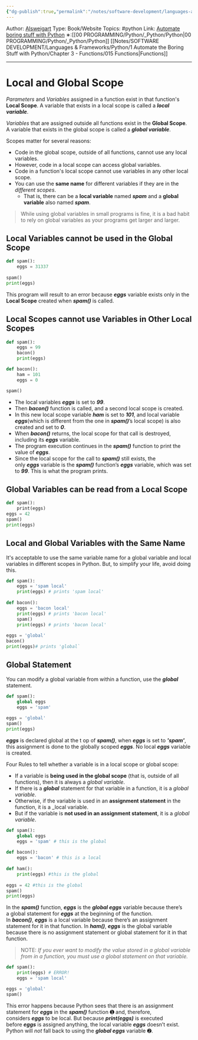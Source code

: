 ```yaml
---
{"dg-publish":true,"permalink":"/notes/software-development/languages-and-frameworks/python/1-automate-the-boring-stuff-with-python/chapter-3-functions/021-local-and-global-scope/","created":"2025-07-13T15:25:05.377+08:00"}
---
```


Author: [Alsweigart](https://alsweigart.com/)
Type: Book/Website
Topics: #python 
Link: [Automate boring stuff with Python](https://automatetheboringstuff.com/)
∗:[[00 PROGRAMMING/Python/_Python/Python\|00 PROGRAMMING/Python/_Python/Python]] [[Notes/SOFTWARE DEVELOPMENT/Languages & Frameworks/Python/1 Automate the Boring Stuff with Python/Chapter 3 - Functions/015 Functions\|Functions]] 

---
# Local and Global Scope

_Parameters_ and _Variables_ assigned in a function exist in that function's **Local Scope**.  A variable that exists in a local scope is called a ___local variable___.

_Variables_ that are assigned outside all functions exist in the __Global Scope__. A variable that exists in the global scope is called a ___global variable___.

Scopes matter for several reasons:
- Code in the global scope, outside of all functions, cannot use any local variables.
- However, code in a local scope can access global variables.
- Code in a function's local scope cannot use variables in any other local scope.
- You can use the __same name__ for different variables if they are in the _different scopes_. 
	- That is, there can be a __local variable__ named ___spam___ and a __global variable__ also named ___spam___.

> While using global variables in small programs is fine, it is a bad habit to rely on global variables as your programs get larger and larger.

## Local Variables cannot be used in the Global Scope

```python
def spam():  
	eggs = 31337  
  
spam()  
print(eggs)
```
This program will result to an error because ___eggs___ variable exists only in the __Local Scope__ created when ___spam()___ is called.

## Local Scopes cannot use Variables in Other Local Scopes

```python
def spam():
	eggs = 99
	bacon()
	print(eggs)

def bacon():
	ham = 101
	eggs = 0

spam()
```

- The local variables ___eggs___ is set to ___99___. 
- Then ___bacon()___ function is called, and a second local scope is created. 
- In this new local scope variable ___ham___ is set to ___101___, and local variable ___eggs___(which is different from the one in ___spam()___’s local scope) is also created and set to ___0___.
- When ___bacon()___ returns, the local scope for that call is destroyed, including its ___eggs___ variable. 
- The program execution continues in the ___spam()___ function to print the value of ___eggs___. 
- Since the local scope for the call to ___spam()___ still exists, the only ___eggs___ variable is the ___spam()___ function’s ___eggs___ variable, which was set to ___99___. This is what the program prints.

## Global Variables can be read from a Local Scope

```python
def spam():  
    print(eggs)  
eggs = 42  
spam()  
print(eggs)
```

## Local and Global Variables with the Same Name

It's acceptable to use the same variable name for a global variable and local variables in different scopes in Python. But, to simplify your life, avoid doing this.

```python
def spam():  
	eggs = 'spam local'  
	print(eggs) # prints 'spam local'  
  
def bacon():  
	eggs = 'bacon local'  
	print(eggs) # prints 'bacon local'  
	spam()  
	print(eggs) # prints 'bacon local'  
  
eggs = 'global'  
bacon()  
print(eggs)# prints 'global`
```

## Global Statement
You can modify a global variable from within a function, use the ___global___ statement.

```python
def spam():  
	global eggs  
	eggs = 'spam'  
  
eggs = 'global'  
spam()  
print(eggs)
```
___eggs___ is declared global at the t op of ___spam()___, when ___eggs___ is set to ___'spam'___, this assignment is done to the globally scoped ___eggs___. No local ___eggs___ variable is created. 

Four Rules to tell whether a variable is in a local scope or global scope:
- If a variable is __being used in the global scope__ (that is, outside of all functions), then it is always a _global variable_.
- If there is a ___global___ statement for that variable in a function, it is a _global variable_.
- Otherwise, if the variable is used in an __assignment statement__ in the function, it is a _local variable.
- But if the variable is __not used in an assignment statement__, it is a _global variable_.

```python 
def spam():  
	global eggs  
	eggs = 'spam' # this is the global  
  
def bacon():  
	eggs = 'bacon' # this is a local  
  
def ham():  
	print(eggs) #this is the global  
  
eggs = 42 #this is the global  
spam()  
print(eggs)
```

In the ___spam()___ function, ___eggs___ is the ___global eggs___ variable because there’s a global statement for ___eggs___ at the beginning of the function. 
In ___bacon()___, ___eggs___ is a local variable because there’s an assignment statement for it in that function. 
In ___ham()___, ___eggs___ is the global variable because there is no assignment statement or global statement for it in that function.

>NOTE:
>_If you ever want to modify the value stored in a global variable from in a function, you must use a global statement on that variable._

```python
def spam():
	print(eggs) # ERROR!
	eggs = 'spam local'

eggs = 'global'
spam()
```
This error happens because Python sees that there is an assignment statement for ___eggs___ in the ___spam()___ function ➊ and, therefore, considers ___eggs___ to be local. 
But because ___print(eggs)___ is executed before ___eggs___ is assigned anything, the local variable ___eggs___ doesn’t exist. 
Python will _not_ fall back to using the ___global eggs___ variable ➋.
